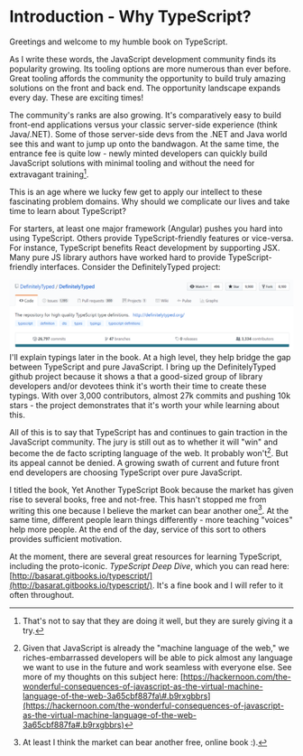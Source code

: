 # Introduction - Why TypeScript?

Greetings and welcome to my humble book on TypeScript.

As I write these words, the JavaScript development community finds its popularity growing. Its tooling options are more numerous than ever before. Great tooling affords the community the opportunity to build truly amazing solutions on the front and back end. The opportunity landscape expands every day. These are exciting times!

The community's ranks are also growing. It's comparatively easy to build front-end applications versus your classic server-side experience \(think Java/.NET\). Some of those server-side devs from the .NET and Java world see this and want to jump up onto the bandwagon. At the same time, the entrance fee is quite low - newly minted developers can quickly build JavaScript solutions with minimal tooling and without the need for extravagant training[^1].

This is an age where we lucky few get to apply our intellect to these fascinating problem domains. Why should we complicate our lives and take time to learn about TypeScript?

For starters, at least one major framework \(Angular\) pushes you hard into using TypeScript. Others provide TypeScript-friendly features or vice-versa. For instance, TypeScript benefits React development by supporting JSX. Many pure JS library authors have worked hard to provide TypeScript-friendly interfaces.  Consider the DefinitelyTyped project:

![](/assets/DefinitelyTypeAsOf2017_03_05.png)I'll explain typings later in the book. At a high level, they help bridge the gap between TypeScript and pure JavaScript. I bring up the DefinitelyTyped github project because it shows a that a good-sized group of library developers and/or devotees think it's worth their time to create these typings. With over 3,000 contributors, almost 27k commits and pushing 10k stars - the project demonstrates that it's worth your while learning about this.

All of this is to say that TypeScript has and continues to gain traction in the JavaScript community. The jury is still out as to whether it will "win" and become the de facto scripting language of the web. It probably won't[^2]. But its appeal cannot be denied. A growing swath of current and future front end developers are choosing TypeScript over pure JavaScript.

I titled the book, Yet Another TypeScript Book because the market has given rise to several books, free and not-free. This hasn't stopped me from writing this one because I believe the market can bear another one[^3]. At the same time, different people learn things differently - more teaching "voices" help more people. At the end of the day, service of this sort to others provides sufficient motivation.

At the moment, there are several great resources for learning TypeScript, including the proto-iconic. _TypeScript Deep Dive_, which you can read here: [http://basarat.gitbooks.io/typescript/](http://basarat.gitbooks.io/typescript/). It's a fine book and I will refer to it often throughout.



[^1]: That's not to say that they are doing it well, but they are surely giving it a try.

[^2]: Given that JavaScript is already the "machine language of the web," we riches-embarrassed developers will be able to pick almost any language we want to use in the future and work seamless with everyone else. See more of my thoughts on this subject here: [https://hackernoon.com/the-wonderful-consequences-of-javascript-as-the-virtual-machine-language-of-the-web-3a65cbf887fa\#.b9rxgbbrs](https://hackernoon.com/the-wonderful-consequences-of-javascript-as-the-virtual-machine-language-of-the-web-3a65cbf887fa#.b9rxgbbrs) 

[^3]: At least I think the market can bear another free, online book :\).

